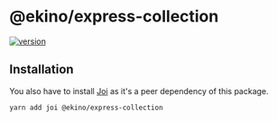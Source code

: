 # @ekino/express-collection

[![version](https://img.shields.io/npm/v/@ekino/express-collection.svg?style=flat-square)](https://www.npmjs.com/package/@ekino/express-collection)

## Installation

You also have to install [Joi](https://github.com/hapijs/joi) as it's a peer dependency
of this package.

```sh
yarn add joi @ekino/express-collection
```
